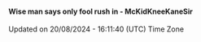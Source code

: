 #### Wise man says only fool rush in - McKidKneeKaneSir
Updated on 20/08/2024 - 16:11:40 (UTC) Time Zone
